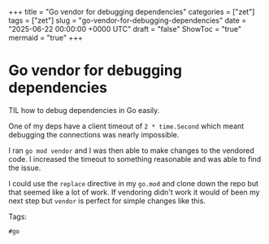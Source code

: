 +++
title = "Go vendor for debugging dependencies"
categories = ["zet"]
tags = ["zet"]
slug = "go-vendor-for-debugging-dependencies"
date = "2025-06-22 00:00:00 +0000 UTC"
draft = "false"
ShowToc = "true"
mermaid = "true"
+++

# Go vendor for debugging dependencies

TIL how to debug dependencies in Go easily. 

One of my deps have a client timeout of `2 * time.Second` which meant debugging the connections was nearly impossible.

I ran `go mod vendor` and I was then able to make changes to the vendored code. I increased the timeout to something reasonable and was able to find the issue.

I could use the `replace` directive in my `go.mod` and clone down the repo but that seemed like a lot of work. If vendoring didn't work it would of been my next step but `vendor` is perfect for simple changes like this.

Tags:

    #go
